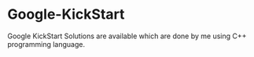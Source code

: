 # Google-KickStart
Google KickStart Solutions are available which are done by me using C++ programming language.
